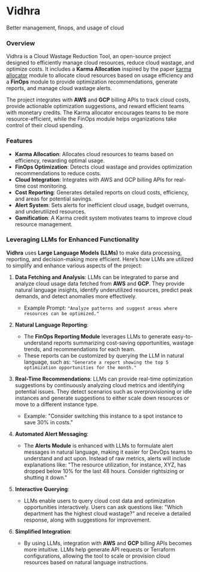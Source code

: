 # Vidhra
Better management, finops, and usage of cloud

### Overview
Vidhra is a Cloud Wastage Reduction Tool, an open-source project designed to efficiently manage cloud resources, reduce cloud wastage, and optimize costs. It includes a **Karma Allocation** inspired by the paper [karma allocator](https://www.usenix.org/conference/osdi23/presentation/vuppalapati) module to allocate cloud resources based on usage efficiency and a **FinOps** module to provide optimization recommendations, generate reports, and manage cloud wastage alerts.

The project integrates with **AWS** and **GCP** billing APIs to track cloud costs, provide actionable optimization suggestions, and reward efficient teams with monetary credits. The Karma allocator encourages teams to be more resource-efficient, while the FinOps module helps organizations take control of their cloud spending.

### Features
- **Karma Allocation**: Allocates cloud resources to teams based on efficiency, rewarding optimal usage.
- **FinOps Optimization**: Detects cloud wastage and provides optimization recommendations to reduce costs.
- **Cloud Integration**: Integrates with AWS and GCP billing APIs for real-time cost monitoring.
- **Cost Reporting**: Generates detailed reports on cloud costs, efficiency, and areas for potential savings.
- **Alert System**: Sets alerts for inefficient cloud usage, budget overruns, and underutilized resources.
- **Gamification**: A Karma credit system motivates teams to improve cloud resource management.
### Leveraging LLMs for Enhanced Functionality

**Vidhra** uses **Large Language Models (LLMs)** to make data processing, reporting, and decision-making more efficient. Here’s how LLMs are utilized to simplify and enhance various aspects of the project:

1. **Data Fetching and Analysis**:
   LLMs can be integrated to parse and analyze cloud usage data fetched from **AWS** and **GCP**. They provide natural language insights, identify underutilized resources, predict peak demands, and detect anomalies more effectively.
   - Example Prompt: `"Analyze patterns and suggest areas where resources can be optimized."`

2. **Natural Language Reporting**:
   - The **FinOps Reporting Module** leverages LLMs to generate easy-to-understand reports summarizing cost-saving opportunities, wastage trends, and recommendations for each team.
   - These reports can be customized by querying the LLM in natural language, such as: `"Generate a report showing the top 5 optimization opportunities for the month."`

3. **Real-Time Recommendations**:
   LLMs can provide real-time optimization suggestions by continuously analyzing cloud metrics and identifying potential issues. They detect scenarios such as overprovisioning or idle instances and generate suggestions to either scale down resources or move to a different instance type.
   - Example: "Consider switching this instance to a spot instance to save 30% in costs."

4. **Automated Alert Messaging**:
   - The **Alerts Module** is enhanced with LLMs to formulate alert messages in natural language, making it easier for DevOps teams to understand and act upon. Instead of raw metrics, alerts will include explanations like: "The resource utilization, for instance, XYZ, has dropped below 10% for the last 48 hours. Consider rightsizing or shutting it down."

5. **Interactive Querying**:
   - LLMs enable users to query cloud cost data and optimization opportunities interactively. Users can ask questions like: "Which department has the highest cloud wastage?" and receive a detailed response, along with suggestions for improvement.

6. **Simplified Integration**:
   - By using LLMs, integration with **AWS** and **GCP** billing APIs becomes more intuitive. LLMs help generate API requests or Terraform configurations, allowing the tool to scale or provision cloud resources based on natural language instructions.
